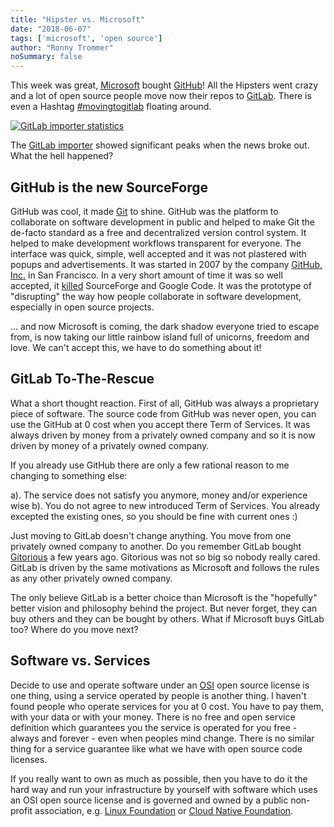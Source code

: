 ```yaml
---
title: "Hipster vs. Microsoft"
date: "2018-06-07"
tags: ['microsoft', 'open source']
author: "Ronny Trommer"
noSummary: false
---
```


This week was great, [Microsoft](https://www.microsoft.com) bought [GitHub](https://github.com)! All the Hipsters went crazy and a lot of open source people move now their repos to [GitLab](https://gitlab.com). There is even a Hashtag [#movingtogitlab](https://twitter.com/hashtag/movingtogitlab?src=hash) floating around.

[![GitLab importer statistics](/images/gitlab-importer-movingtogitlab.png)](https://monitor.gitlab.net/dashboard/db/github-importer?orgId=1)

The [GitLab importer](https://monitor.gitlab.net/dashboard/db/github-importer?orgId=1) showed significant peaks when the news broke out. What the hell happened?

## GitHub is the new SourceForge

GitHub was cool, it made [Git](https://git-scm.com) to shine. GitHub was the platform to collaborate on software development in public and helped to make Git the de-facto standard as a free and decentralized version control system. It helped to make development workflows transparent for everyone. The interface was quick, simple, well accepted and it was not plastered with popups and advertisements. It was started in 2007 by the company [GitHub, Inc.](https://de.wikipedia.org/wiki/GitHub) in San Francisco. In a very short amount of time it was so well accepted, it [killed](https://www.heise.de/developer/meldung/GitHub-populaerer-als-SourceForge-und-Google-Code-1255416.html) SourceForge and Google Code. It was the prototype of "disrupting" the way how people collaborate in software development, especially in open source projects.

... and now Microsoft is coming, the dark shadow everyone tried to escape from, is now taking our little rainbow island full of unicorns, freedom and love. We can't accept this, we have to do something about it!

## GitLab To-The-Rescue

What a short thought reaction. First of all, GitHub was always a proprietary piece of software. The source code from GitHub was never open, you can use the GitHub at 0 cost when you accept there Term of Services. It was always driven by money from a privately owned company and so it is now driven by money of a privately owned company.

If you already use GitHub there are only a few rational reason to me changing to something else:

a). The service does not satisfy you anymore, money and/or experience wise
b). You do not agree to new introduced Term of Services. You already excepted the existing ones, so you should be fine with current ones :)

Just moving to GitLab doesn't change anything. You move from one privately owned company to another. Do you remember GitLab bought [Gitorious](https://en.wikipedia.org/wiki/Gitorious) a few years ago. Gitorious was not so big so nobody really cared. GitLab is driven by the same motivations as Microsoft and follows the rules as any other privately owned company.

The only believe GitLab is a better choice than Microsoft is  the "hopefully" better vision and philosophy behind the project. But never forget, they can buy others and they can be bought by others. What if Microsoft buys GitLab too? Where do you move next?

## Software vs. Services

Decide to use and operate software under an [OSI](https://opensource.org) open source license is one thing, using a service operated by people is another thing. I haven't found people who operate services for you at 0 cost. You have to pay them, with your data or with your money. There is no free and open service definition which guarantees you the service is operated for you free - always and forever - even when peoples mind change. There is no similar thing for a service guarantee like what we have with open source code licenses.

If you really want to own as much as possible, then you have to do it the hard way and run your infrastructure by yourself with software which uses an OSI open source license and is governed and owned by a public non-profit association, e.g. [Linux Foundation](https://www.linuxfoundation.org) or [Cloud Native Foundation](https://www.cncf.io).
